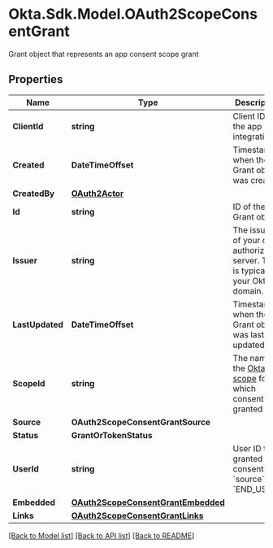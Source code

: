 # Okta.Sdk.Model.OAuth2ScopeConsentGrant
Grant object that represents an app consent scope grant

## Properties

Name | Type | Description | Notes
------------ | ------------- | ------------- | -------------
**ClientId** | **string** | Client ID of the app integration | [optional] [readonly] 
**Created** | **DateTimeOffset** | Timestamp when the Grant object was created | [optional] [readonly] 
**CreatedBy** | [**OAuth2Actor**](OAuth2Actor.md) |  | [optional] 
**Id** | **string** | ID of the Grant object | [optional] [readonly] 
**Issuer** | **string** | The issuer of your org authorization server. This is typically your Okta domain. | 
**LastUpdated** | **DateTimeOffset** | Timestamp when the Grant object was last updated | [optional] [readonly] 
**ScopeId** | **string** | The name of the [Okta scope](https://developer.okta.com/docs/api/oauth2/#oauth-20-scopes) for which consent is granted | 
**Source** | **OAuth2ScopeConsentGrantSource** |  | [optional] 
**Status** | **GrantOrTokenStatus** |  | [optional] 
**UserId** | **string** | User ID that granted consent (if &#x60;source&#x60; is &#x60;END_USER&#x60;) | [optional] [readonly] 
**Embedded** | [**OAuth2ScopeConsentGrantEmbedded**](OAuth2ScopeConsentGrantEmbedded.md) |  | [optional] 
**Links** | [**OAuth2ScopeConsentGrantLinks**](OAuth2ScopeConsentGrantLinks.md) |  | [optional] 

[[Back to Model list]](../README.md#documentation-for-models) [[Back to API list]](../README.md#documentation-for-api-endpoints) [[Back to README]](../README.md)

